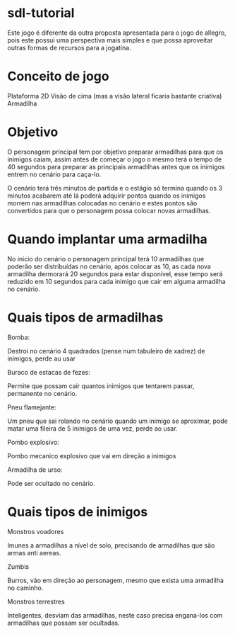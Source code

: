 sdl-tutorial
============

Este jogo é diferente da outra proposta apresentada para o jogo de
allegro, pois este possui uma perspectiva mais simples e que possa
aproveitar outras formas de recursos para a jogatina.

Conceito de jogo
================

Plataforma 2D
Visão de cima (mas a visão lateral ficaria bastante criativa)
Armadilha

Objetivo
========

O personagem principal tem por objetivo preparar armadilhas para que
os inimigos caiam, assim antes de começar o jogo o mesmo terá o tempo
de 40 segundos para preparar as principais armadilhas antes que os
inimigos entrem no cenário para caça-lo.

O cenário terá três minutos de partida e o estágio só termina quando
os 3 minutos acabarem até lá poderá adquirir pontos quando os inimigos
morrem nas armadilhas colocadas no cenário e estes pontos são convertidos
para que o personagem possa colocar novas armadilhas.

Quando implantar uma armadilha
==============================

No inicio do cenário o personagem principal terá 10 armadilhas que 
poderão ser distribuídas no cenário, após colocar as 10, as cada nova
armadilha dermorará 20 segundos para estar disponível, esse tempo
será reduzido em 10 segundos para cada inimigo que cair em alguma armadilha
no cenário.

Quais tipos de armadilhas
=========================

Bomba:

Destroi no cenário 4 quadrados (pense num tabuleiro de xadrez) de inimigos,
perde au usar

Buraco de estacas de fezes:

Permite que possam cair quantos inimigos
que tentarem passar, permanente no cenário.

Pneu flamejante:

Um pneu que sai rolando no cenário quando um inimigo se
aproximar, pode matar uma fileira de 5 inimigos de uma vez, perde ao usar.

Pombo explosivo:

Pombo mecanico explosivo que vai em direção a inimigos

Armadilha de urso:

Pode ser ocultado no cenário.

Quais tipos de inimigos
=======================

Monstros voadores

Imunes a armadilhas a nível de solo, precisando de armadilhas
que são armas anti aereas.

Zumbis

Burros, vão em direção ao personagem, mesmo que exista uma armadilha
no caminho.

Monstros terrestres

Inteligentes, desviam das armadilhas, neste caso precisa engana-los com
armadilhas que possam ser ocultadas.
